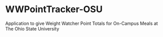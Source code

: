 # WWPointTracker-OSU
Application to give Weight Watcher Point Totals for On-Campus Meals at The Ohio State University
